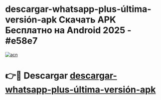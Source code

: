 # descargar-whatsapp-plus-última-versión-apk Скачать APK Бесплатно на Android 2025 - #e58e7

[![acn](https://github.com/user-attachments/assets/0f9c940e-d8b0-45ae-aac7-cd30a18b3e1c)](https://apps.freeplayer.one?title=descargar-whatsapp-plus-última-versión-apk&ref=9RF)

# 👉🔴 Descargar [descargar-whatsapp-plus-última-versión-apk](https://apps.freeplayer.one?title=descargar-whatsapp-plus-última-versión-apk&ref=9RF)